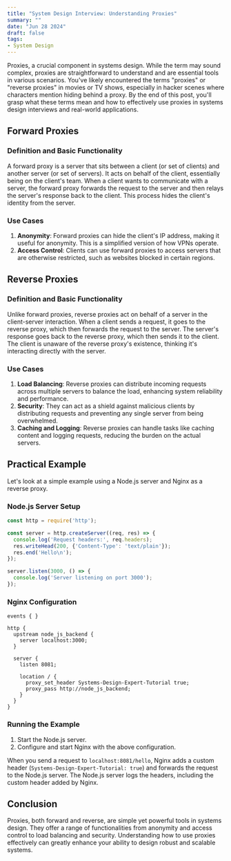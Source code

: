 ```yaml
---
title: "System Design Interview: Understanding Proxies"
summary: ""
date: "Jun 28 2024"
draft: false
tags:
- System Design
---
```


Proxies, a crucial component in systems design. While the term may sound complex, proxies are straightforward to understand and are essential tools in various scenarios. You've likely encountered the terms "proxies" or "reverse proxies" in movies or TV shows, especially in hacker scenes where characters mention hiding behind a proxy. By the end of this post, you'll grasp what these terms mean and how to effectively use proxies in systems design interviews and real-world applications.

## Forward Proxies

### Definition and Basic Functionality

A forward proxy is a server that sits between a client (or set of clients) and another server (or set of servers). It acts on behalf of the client, essentially being on the client's team. When a client wants to communicate with a server, the forward proxy forwards the request to the server and then relays the server's response back to the client. This process hides the client's identity from the server.

### Use Cases

1. **Anonymity**: Forward proxies can hide the client's IP address, making it useful for anonymity. This is a simplified version of how VPNs operate.
2. **Access Control**: Clients can use forward proxies to access servers that are otherwise restricted, such as websites blocked in certain regions.

## Reverse Proxies

### Definition and Basic Functionality

Unlike forward proxies, reverse proxies act on behalf of a server in the client-server interaction. When a client sends a request, it goes to the reverse proxy, which then forwards the request to the server. The server's response goes back to the reverse proxy, which then sends it to the client. The client is unaware of the reverse proxy's existence, thinking it's interacting directly with the server.

### Use Cases

1. **Load Balancing**: Reverse proxies can distribute incoming requests across multiple servers to balance the load, enhancing system reliability and performance.
2. **Security**: They can act as a shield against malicious clients by distributing requests and preventing any single server from being overwhelmed.
3. **Caching and Logging**: Reverse proxies can handle tasks like caching content and logging requests, reducing the burden on the actual servers.

## Practical Example

Let's look at a simple example using a Node.js server and Nginx as a reverse proxy.

### Node.js Server Setup

```javascript
const http = require('http');

const server = http.createServer((req, res) => {
  console.log('Request headers:', req.headers);
  res.writeHead(200, {'Content-Type': 'text/plain'});
  res.end('Hello\n');
});

server.listen(3000, () => {
  console.log('Server listening on port 3000');
});
```

### Nginx Configuration

```nginx
events { }

http {
  upstream node_js_backend {
    server localhost:3000;
  }

  server {
    listen 8081;

    location / {
      proxy_set_header Systems-Design-Expert-Tutorial true;
      proxy_pass http://node_js_backend;
    }
  }
}
```

### Running the Example

1. Start the Node.js server.
2. Configure and start Nginx with the above configuration.

When you send a request to `localhost:8081/hello`, Nginx adds a custom header (`Systems-Design-Expert-Tutorial: true`) and forwards the request to the Node.js server. The Node.js server logs the headers, including the custom header added by Nginx.

## Conclusion

Proxies, both forward and reverse, are simple yet powerful tools in systems design. They offer a range of functionalities from anonymity and access control to load balancing and security. Understanding how to use proxies effectively can greatly enhance your ability to design robust and scalable systems.